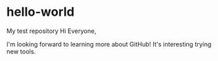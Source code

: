 # hello-world
My test repository
Hi Everyone,

I'm looking forward to learning more about GitHub! It's interesting trying new tools.
